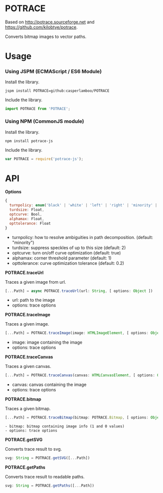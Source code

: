 # POTRACE
Based on http://potrace.sourceforge.net and https://github.com/kilobtye/potrace.

Converts bitmap images to vector paths.

# Usage

### Using JSPM (ECMAScript / ES6 Module)

Install the library.

```
jspm install POTRACE=github:casperlamboo/POTRACE
```

Include the library.

```javascript
import POTRACE from 'POTRACE';
```

### Using NPM (CommonJS module)

Install the library.

```
npm install potrace-js
```

Include the library.

```javascript
var POTRACE = require('potrace-js');
```

# API

**Options**

```javascript
{
  turnpolicy: enum('black' | 'white' | 'left' | 'right' | 'minority' | 'majority'),
  turdsize: Float,
  optcurve: Bool,
  alphamax: Float,
  opttolerance: Float
}
```
  - turnpolicy: how to resolve ambiguities in path decomposition. (default: "minority")       
  - turdsize: suppress speckles of up to this size (default: 2)
  - optcurve: turn on/off curve optimization (default: true)
  - alphamax: corner threshold parameter (default: 1)
  - opttolerance: curve optimization tolerance (default: 0.2)

**POTRACE.traceUrl**

Traces a given image from url.

```javascript
[...Path] = async POTRACE.traceUrl(url: String, [ options: Object ])
```
  - url: path to the image
  - options: trace options

**POTRACE.traceImage**

Traces a given image.

```javascript
[...Path] = POTRACE.traceImage(image: HTMLImageElement, [ options: Object ])
```
  - image: image containing the image
  - options: trace options

**POTRACE.traceCanvas**

Traces a given canvas.

```javascript
[...Path] = POTRACE.traceCanvas(canvas: HTMLCanvasElement, [ options: Object ])
```
  - canvas: canvas containing the image
  - options: trace options

**POTRACE.bitmap**

Traces a given bitmap.

  ```javascript
  [...Path] = POTRACE.traceBitmap(bitmap: POTRACE.Bitmap, [ options: Object ])
  ```
    - bitmap: bitmap containing image info (1 and 0 values)
    - options: trace options


**POTRACE.getSVG**

Converts trace result to svg.

```javascript
svg: String = POTRACE.getSVG([...Path])
```

**POTRACE.getPaths**

Converts trace result to readable paths.

```javascript
svg: String = POTRACE.getPaths([...Path])
```

